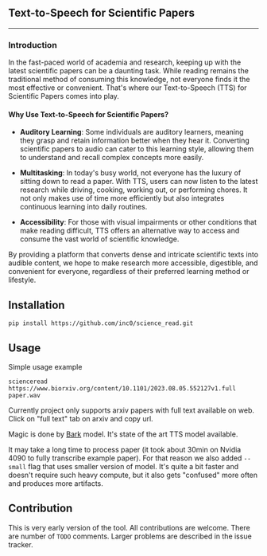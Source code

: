 ## **Text-to-Speech for Scientific Papers**
---

### **Introduction**

In the fast-paced world of academia and research, keeping up with the latest scientific papers can be a daunting task. While reading remains the traditional method of consuming this knowledge, not everyone finds it the most effective or convenient. That's where our Text-to-Speech (TTS) for Scientific Papers comes into play.

#### **Why Use Text-to-Speech for Scientific Papers?**

- **Auditory Learning**: Some individuals are auditory learners, meaning they grasp and retain information better when they hear it. Converting scientific papers to audio can cater to this learning style, allowing them to understand and recall complex concepts more easily.

- **Multitasking**: In today's busy world, not everyone has the luxury of sitting down to read a paper. With TTS, users can now listen to the latest research while driving, cooking, working out, or performing chores. It not only makes use of time more efficiently but also integrates continuous learning into daily routines.

- **Accessibility**: For those with visual impairments or other conditions that make reading difficult, TTS offers an alternative way to access and consume the vast world of scientific knowledge.

By providing a platform that converts dense and intricate scientific texts into audible content, we hope to make research more accessible, digestible, and convenient for everyone, regardless of their preferred learning method or lifestyle.


## Installation

`pip install https://github.com/inc0/science_read.git`

## Usage

Simple usage example

```
scienceread https://www.biorxiv.org/content/10.1101/2023.08.05.552127v1.full paper.wav
```

Currently project only supports arxiv papers with full text available on web. Click on "full text" tab on arxiv and copy url. 

Magic is done by [Bark](https://huggingface.co/docs/transformers/main/model_doc/bark) model. It's state of the art TTS model available.

It may take a long time to process paper (it took about 30min on Nvidia 4090 to fully transcribe example paper). For that reason we also added `--small` flag that uses smaller version of model. It's quite a bit faster and doesn't require such heavy compute, but it also gets "confused" more often and produces more artifacts.

## Contribution

This is very early version of the tool. All contributions are welcome. There are number of `TODO` comments. Larger problems are described in the issue tracker.